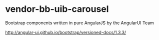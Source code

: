 # vendor-bb-uib-carousel

Bootstrap components written in pure AngularJS by the AngularUI Team

http://angular-ui.github.io/bootstrap/versioned-docs/1.3.3/
